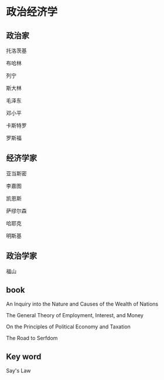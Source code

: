 # 政治经济学

## 政治家

托洛茨基

布哈林

列宁

斯大林

毛泽东

邓小平

卡斯特罗

罗斯福

## 经济学家

亚当斯密

李嘉图

凯恩斯

萨缪尔森

哈耶克

明斯基

## 政治学家

福山

## book

An Inquiry into the Nature and Causes of the Wealth of Nations

The General Theory of Employment, Interest, and Money

On the Principles of Political Economy and Taxation

The Road to Serfdom

## Key word

Say's Law



